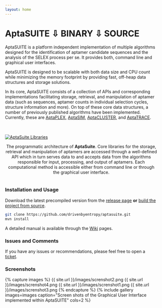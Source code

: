 ```yaml
---
layout: home
---
```

# AptaSUITE <a href="https://github.com/drivenbyentropy/aptasuite/releases/download/v0.6.9/aptasuite-0.6.9.zip" title="posts" class="posts-menu-icon-zip"></a> <span class="download-zip">&#8681; BINARY</span> <a href="https://github.com/drivenbyentropy/aptasuite/archive/v0.6.9.tar.gz" title="posts" class="posts-menu-icon-source"></a> <span class="download-source">&#8681;&nbsp;SOURCE</span>

AptaSUITE is a platform independent implementation of multiple algorithms designed for the identification of aptamer candidate sequences and the analysis of the SELEX process per se. It provides both, command line and graphical user interfaces.

AptaSUITE is designed to be scalable with both data size and CPU count while minimizing the memory footprint by providing fast, off-heap data structures and storage solutions.

In its core, AptaSUITE consists of a collection of APIs and corresponding implementations facilitating storage, retrieval, and manipulation of aptamer data (such as sequences, aptamer counts in individual selection cycles, structure information and more). On top of these core data structures, a number of previously published algorithms have been implemented. Currently, these are [AptaPLEX](https://www.ncbi.nlm.nih.gov/pubmed/27080809), [AptaSIM](https://www.ncbi.nlm.nih.gov/pubmed/25870409), [AptaCLUSTER](https://www.ncbi.nlm.nih.gov/pubmed/25558474), and [AptaTRACE](https://www.ncbi.nlm.nih.gov/pubmed/27467247).

<br><br><a href="{{ site.url }}/images/architechtureweb.png"><img src="{{ site.url }}/images/architechtureweb.png" alt="AptaSuite Libraries"></a>  

<center> The programmatic architecture of <b>AptaSuite</b>. Core libraries for the storage, retrieval and manipulation of aptamers are accessed through a well-defined API which in turn serves data to and accepts data from the algorithms responsible for input, processing, and output of aptamers. Each computational method is accessible either from command line or through the graphical user interface. </center><br>

### Installation and Usage

Download the latest precompiled version from the [release page](https://github.com/drivenbyentropy/aptasuite/releases) <b>or</b> [build the project from source](https://github.com/drivenbyentropy/aptasuite/wiki/Compiling-from-source). 
```bash
git clone https://github.com/drivenbyentropy/aptasuite.git
mvn install
```

A detailed manual is available through the [Wiki](https://github.com/drivenbyentropy/aptasuite/wiki) pages.

### Issues and Comments
If you have any issues or recommendations, please feel free to open a [ticket](https://github.com/drivenbyentropy/aptasuite/issues).

### Screenshots

{% capture images %}
	{{ site.url }}/images/screnshot2.png
	{{ site.url }}/images/screnshot4.png
	{{ site.url }}/images/screnshot1.png
	{{ site.url }}/images/screnshot3.png
{% endcapture %}
{% include gallery images=images caption="Screen shots of the Graphical User Interface implemented within AptaSUITE" cols=2 %}
